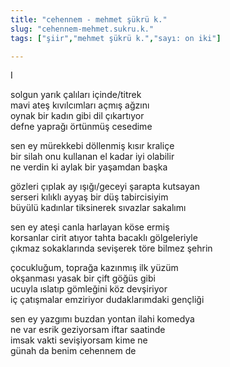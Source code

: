 ```yaml
---
title: "cehennem - mehmet şükrü k."
slug: "cehennem-mehmet.sukru.k."
tags: ["şiir","mehmet şükrü k.","sayı: on iki"]

---
```

I

solgun yarık çalıları içinde/titrek\
mavi ateş kıvılcımları açmış ağzını\
oynak bir kadın gibi dil çıkartıyor\
defne yaprağı örtünmüş cesedime

sen ey mürekkebi döllenmiş kısır kraliçe\
bir silah onu kullanan el kadar iyi olabilir\
ne verdin ki aylak bir yaşamdan başka

gözleri çıplak ay ışığı/geceyi şarapta kutsayan\
serseri kılıklı ayyaş bir düş tabircisiyim\
büyülü kadınlar tiksinerek sıvazlar sakalımı

sen ey ateşi canla harlayan köse ermiş\
korsanlar cirit atıyor tahta bacaklı gölgeleriyle\
çıkmaz sokaklarında sevişerek töre bilmez şehrin

çocukluğum, toprağa kazınmış ilk yüzüm\
okşanması yasak bir çift göğüs gibi\
ucuyla ıslatıp gömleğini köz devşiriyor\
iç çatışmalar emziriyor dudaklarımdaki gençliği

sen ey yazgımı buzdan yontan ilahi komedya\
ne var esrik geziyorsam iftar saatinde\
imsak vakti sevişiyorsam kime ne\
günah da benim cehennem de
